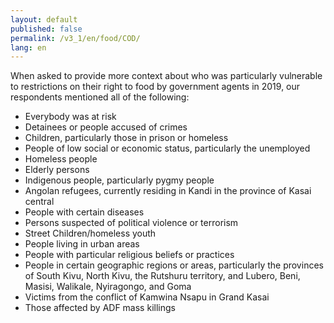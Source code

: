 ```yaml
---
layout: default
published: false
permalink: /v3_1/en/food/COD/
lang: en
---
```


When asked to provide more context about who was particularly vulnerable to restrictions on their right to food by government agents in 2019, our respondents mentioned all of the following:

-	Everybody was at risk
-	Detainees or people accused of crimes
-	Children, particularly those in prison or homeless
-	People of low social or economic status, particularly the unemployed
-	Homeless people
-	Elderly persons
-	Indigenous people, particularly pygmy people 
-	Angolan refugees, currently residing in Kandi in the province of Kasai central
-	People with certain diseases
-	Persons suspected of political violence or terrorism
-	Street Children/homeless youth
-	People living in urban areas
-	People with particular religious beliefs or practices
-	People in certain geographic regions or areas, particularly the provinces of South Kivu, North Kivu, the Rutshuru territory, and Lubero, Beni, Masisi, Walikale, Nyiragongo, and Goma
-	Victims from the conflict of Kamwina Nsapu in Grand Kasai
-	Those affected by ADF mass killings
